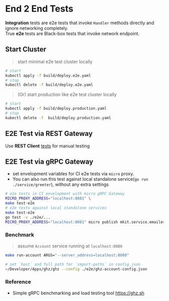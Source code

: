 # End 2 End Tests

**Integration** tests are e2e tests that invoke `Handler` methods directly and ignore networking completely.<br/>
True **e2e** tests are Black-box tests that invoke network endpoint.

## Start Cluster

> start minimal e2e test cluster locally

```bash
# start
kubectl apply -f build/deploy.e2e.yaml
# stop
kubectl delete -f build/deploy.e2e.yaml
```

> (Or) start production like e2e test cluster locally

```bash
# start
kubectl apply -f build/deploy.production.yaml
# stop
kubectl delete -f  build/deploy.production.yaml
```

## E2E Test via REST Gateway

Use **REST Client** [tests](./test-rest-api-account.http) for manual testing

## E2E Test via gRPC Gateway

- set envelopment variables for CI e2e tests via `micro` proxy.
- You can also run this test against local standalone service(`go run ./service/greeter`), without any extra settings

```bash
# e2e tests in CI envelopment with micro gRPC Gateway
MICRO_PROXY_ADDRESS="localhost:8081" \
make test-e2e
# e2e tests against local standalone services
make test-e2e
go test -v ./e2e/...
MICRO_PROXY_ADDRESS="localhost:8081" micro publish mkit.service.emailer '{"to": "sumo@demo.com"}'
```

### Benchmark

> assume `Account` service running at `localhost:8080`

```bash
make run-account ARGS="--server_address=localhost:8080"
```

```bash
# set `host` and full path for `import-paths` in config.json
~/Developer/Apps/ghz/ghz --config ./e2e/ghz-account-config.json
```

### Reference

- Simple gRPC benchmarking and load testing tool <https://ghz.sh>
